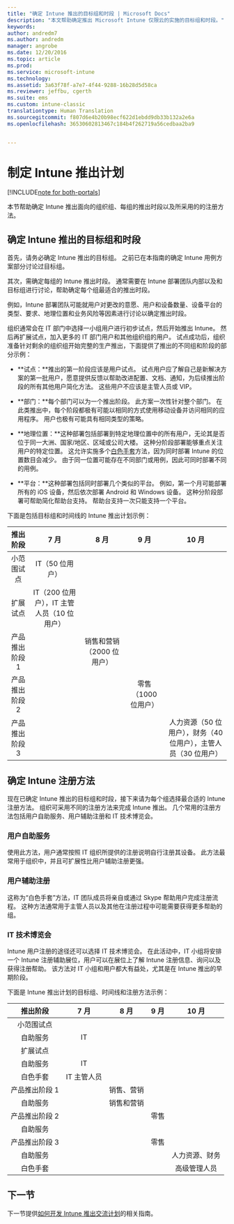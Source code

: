 ```yaml
---
title: "确定 Intune 推出的目标组和时段 | Microsoft Docs"
description: "本文帮助确定推出 Microsoft Intune 仅限云的实施的目标组和时段。"
keywords: 
author: andredm7
ms.author: andredm
manager: angrobe
ms.date: 12/20/2016
ms.topic: article
ms.prod: 
ms.service: microsoft-intune
ms.technology: 
ms.assetid: 3a63f78f-a7e7-4f44-9288-16b28d5d58ca
ms.reviewer: jeffbu, cgerth
ms.suite: ems
ms.custom: intune-classic
translationtype: Human Translation
ms.sourcegitcommit: f807d6e4b20b98ecf622d1ebdd9db33b132a2e6a
ms.openlocfilehash: 36530602813467c184b4f262719a56cedbaa2ba9


---
```


# <a name="develop-an-intune-rollout-plan"></a>制定 Intune 推出计划

[!INCLUDE[note for both-portals](../includes/note-for-both-portals.md)]

本节帮助确定 Intune 推出面向的组织组、每组的推出时段以及所采用的的注册方法。

## <a name="determine-intune-rollout-targeted-groups-and-timeframes"></a>确定 Intune 推出的目标组和时段

首先，请务必确定 Intune 推出的目标组。 之前已在本指南的确定 Intune 用例方案部分讨论过目标组。

其次，需确定每组的 Intune 推出时段。 通常需要在 Intune 部署团队内部以及和目标组进行讨论，帮助确定每个组最适合的推出时段。

例如，Intune 部署团队可能就用户对更改的意愿、用户和设备数量、设备平台的类型、要求、地理位置和业务风险等因素进行讨论以确定推出时段。

组织通常会在 IT 部门中选择一小组用户进行初步试点，然后开始推出 Intune。 然后再扩展试点，加入更多的 IT 部门用户和其他组织组的用户。 试点成功后，组织准备针对剩余的组织组开始完整的生产推出，下面提供了推出的不同组和阶段的部分示例：

-   **试点：**推出的第一阶段应该是用户试点。 试点用户应了解自己是新解决方案的第一批用户，愿意提供反馈以帮助改进配置、文档、通知，为后续推出阶段的所有其他用户简化方法。 这些用户不应该是主管人员或 VIP。

-   **部门：**每个部门可以为一个推出阶段。 此方案一次性针对整个部门。 在此类推出中，每个阶段都极有可能以相同的方式使用移动设备并访问相同的应用程序。 用户也极有可能具有相同类型的策略。

-   **地理位置：**这种部署包括部署到特定地理位置中的所有用户，无论其是否位于同一大洲、国家/地区、区域或公司大楼。 这种分阶段部署能够重点关注用户的特定位置。 这允许实施多个[白色手套](#user-assisted-enrollment)方法，因为同时部署 Intune 的位置数目会减少。 由于同一位置可能存在不同部门或用例，因此可同时部署不同的用例。

-   **平台：**这种部署包括同时部署几个类似的平台。 例如，第一个月可能部署所有的 iOS 设备，然后依次部署 Android 和 Windows 设备。 这种分阶段部署可帮助简化帮助台支持。 帮助台支持一次只能支持一个平台。

下面是包括目标组和时间线的 Intune 推出计划示例：

| **推出阶段** | **7 月** | **8 月** | **9 月** | **10 月** |
|:---:|:---:|:---:|:---:|:---:|
| 小范围试点 | IT（50 位用户） |  |  |  |                                                         
| 扩展试点 | IT（200 位用户），IT 主管人员（10 位用户） |  |  |  |                                                         
| 产品推出阶段 1 |  | 销售和营销（2000 位用户） |  |  |
| 产品推出阶段 2 |  |  | 零售（1000 位用户） |  |
| 产品推出阶段 3 |  |  |  | 人力资源（50 位用户），财务（40 位用户），主管人员（30 位用户） |

## <a name="determine-the-intune-enrollment-approach"></a>确定 Intune 注册方法

现在已确定 Intune 推出的目标组和时段，接下来请为每个组选择最合适的 Intune 注册方法。 组织可采用不同的注册方法来完成 Intune 推出。 几个常用的注册方法包括用户自助服务、用户辅助注册和 IT 技术博览会。

### <a name="user-self-service"></a>用户自助服务

使用此方法，用户通常按照 IT 组织所提供的注册说明自行注册其设备。 此方法最常用于组织中，并且可扩展性比用户辅助注册更强。

### <a name="user-assisted-enrollment"></a>用户辅助注册

这称为“白色手套”方法，IT 团队成员将亲自或通过 Skype 帮助用户完成注册流程。 这种方法通常用于主管人员以及其他在注册过程中可能需要获得更多帮助的组。

### <a name="it-tech-fair"></a>IT 技术博览会

Intune 用户注册的途径还可以选择 IT 技术博览会。 在此活动中，IT 小组将安排一个 Intune 注册辅助展位，用户可以在展位上了解 Intune 注册信息、询问以及获得注册帮助。 该方法对 IT 小组和用户都大有益处，尤其是在 Intune 推出的早期阶段。

下面是 Intune 推出计划的目标组、时间线和注册方法示例：

| **推出阶段** | **7 月** | **8 月** | **9 月** | **10 月** |
|:---:|:---:|:---:|:---:|:---:|
| 小范围试点 |  |  |  |  |                                                         
| 自助服务 | IT |  |  |  |
| 扩展试点 |  |  |  |  |                                                         
| 自助服务 | IT |  |  |  |
| 白色手套 | IT 主管人员 |  |  |  |
| 产品推出阶段 1 |  | 销售、营销 |  |  |
| 自助服务 |  | 销售和营销 |  |  |
| 产品推出阶段 2 |  |  | 零售 |  |
| 自助服务 |  |  |  |  |
| 产品推出阶段 3 |  |  | 零售 |  |
| 自助服务 |  |  |  | 人力资源、财务 |
| 白色手套 |  |  |  | 高级管理人员 |

## <a name="next-section"></a>下一节

下一节提供[如何开发 Intune 推出交流计划](section-5-develop-a-rollout-communication-plan.md)的相关指南。



<!--HONumber=Dec16_HO5-->


